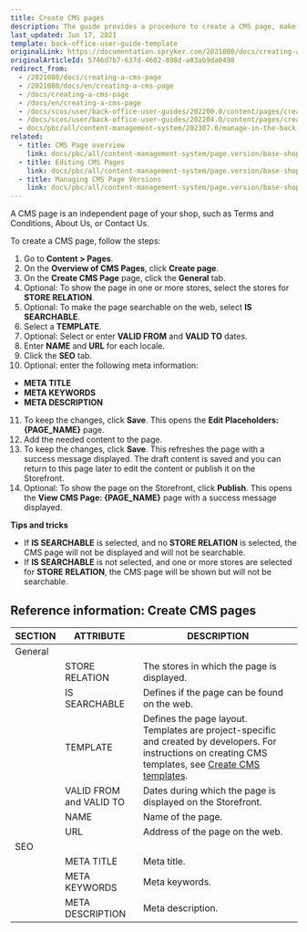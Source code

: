 ```yaml
---
title: Create CMS pages
description: The guide provides a procedure to create a CMS page, make it searchable per store in the Back Office.
last_updated: Jun 17, 2021
template: back-office-user-guide-template
originalLink: https://documentation.spryker.com/2021080/docs/creating-a-cms-page
originalArticleId: 5746d7b7-637d-4602-898d-a83ab9da0498
redirect_from:
  - /2021080/docs/creating-a-cms-page
  - /2021080/docs/en/creating-a-cms-page
  - /docs/creating-a-cms-page
  - /docs/en/creating-a-cms-page
  - /docs/scos/user/back-office-user-guides/202200.0/content/pages/creating-cms-pages.html
  - /docs/scos/user/back-office-user-guides/202204.0/content/pages/creating-cms-pages.html
  - docs/pbc/all/content-management-system/202307.0/manage-in-the-back-office/pages/create-cms-pages.html
related:
  - title: CMS Page overview
    link: docs/pbc/all/content-management-system/page.version/base-shop/cms-feature-overview/cms-pages-overview.html
  - title: Editing CMS Pages
    link: docs/pbc/all/content-management-system/page.version/base-shop/manage-in-the-back-office/pages/edit-cms-pages.html
  - title: Managing CMS Page Versions
    link: docs/pbc/all/content-management-system/page.version/base-shop/manage-in-the-back-office/pages/manage-cms-page-versions.html
---
```


A CMS page is an independent page of your shop, such as Terms and Conditions, About Us, or Contact Us.

To create a CMS page, follow the steps:

1. Go to **Content&nbsp;<span aria-label="and then">></span> Pages**.
2. On the **Overview of CMS Pages**, click **Create page**.
3. On the **Create CMS Page** page, click the **General** tab.
4. Optional: To show the page in one or more stores, select the stores for **STORE RELATION**.
5. Optional: To make the page searchable on the web, select **IS SEARCHABLE**.
6. Select a **TEMPLATE**.
7. Optional: Select or enter **VALID FROM** and **VALID TO** dates.
8. Enter **NAME** and **URL** for each locale.
9. Click the **SEO** tab.
10. Optional: enter the following meta information:
  * **META TITLE**
  * **META KEYWORDS**
  * **META DESCRIPTION**

11. To keep the changes, click **Save**.
    This opens the **Edit Placeholders: {PAGE_NAME}** page.
12. Add the needed content to the page.
13. To keep the changes, click **Save**.
  This refreshes the page with a success message displayed. The draft content is saved and you can return to this page later to edit the content or publish it on the Storefront.
14. Optional: To show the page on the Storefront, click **Publish**.
  This opens the **View CMS Page: {PAGE_NAME}** page with a success message displayed.

**Tips and tricks**

* If **IS SEARCHABLE** is selected, and no **STORE RELATION** is selected, the CMS page will not be displayed and will not be searchable.
* If **IS SEARCHABLE** is not selected, and one or more stores are selected for **STORE RELATION**, the CMS page will be shown but will not be searchable.

## Reference information: Create CMS pages

| SECTION | ATTRIBUTE |  DESCRIPTION |
| --- | --- | --- |
| General |  |  |
| | STORE RELATION | The stores in which the page is displayed. |
| | IS SEARCHABLE | Defines if the page can be found on the web. |
| | TEMPLATE | Defines the page layout. Templates are project-specific and created by developers. For instructions on creating CMS templates, see [Create CMS templates](/docs/pbc/all/content-management-system/{{page.version}}/base-shop/tutorials-and-howtos/create-cms-templates.html#cms-page-template).  |
| | VALID FROM and VALID TO | Dates during which the page is displayed on the Storefront. |
| | NAME | Name of the page. |
| | URL | Address of the page on the web. |
| SEO | | |
|  | META TITLE | Meta title. |
|  | META KEYWORDS  | Meta keywords.  |
|  | META DESCRIPTION | Meta description. |
